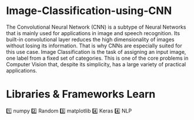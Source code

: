 # Image-Classification-using-CNN

The Convolutional Neural Network (CNN) is a subtype of Neural Networks that is mainly used for applications in image and speech recognition. Its built-in convolutional layer reduces the high dimensionality of images without losing its information. That is why CNNs are especially suited for this use case. Image Classification is the task of assigning an input image, one label from a fixed set of categories. This is one of the core problems in Computer Vision that, despite its simplicity, has a large variety of practical applications.

# Libraries & Frameworks Learn
1️⃣ numpy
2️⃣ Random
3️⃣ matplotlib
4️⃣ Keras
4️⃣ NLP
